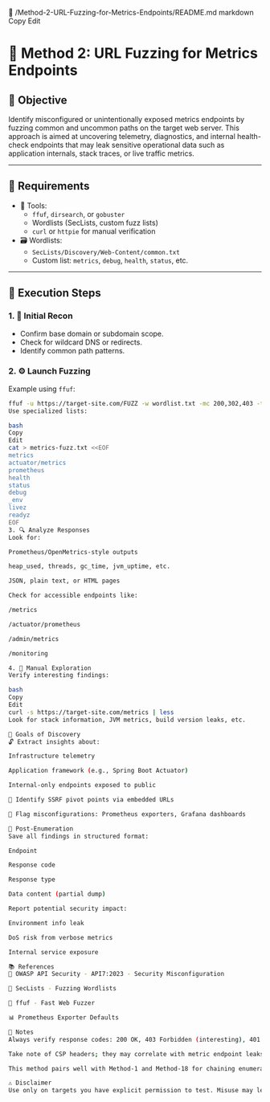 📁 /Method-2-URL-Fuzzing-for-Metrics-Endpoints/README.md
markdown
Copy
Edit
# 🔎 Method 2: URL Fuzzing for Metrics Endpoints

## 🧠 Objective
Identify misconfigured or unintentionally exposed metrics endpoints by fuzzing common and uncommon paths on the target web server. This approach is aimed at uncovering telemetry, diagnostics, and internal health-check endpoints that may leak sensitive operational data such as application internals, stack traces, or live traffic metrics.

---

## 🧰 Requirements

- 🔧 Tools:
  - `ffuf`, `dirsearch`, or `gobuster`
  - Wordlists (SecLists, custom fuzz lists)
  - `curl` or `httpie` for manual verification
- 🗃️ Wordlists:
  - `SecLists/Discovery/Web-Content/common.txt`
  - Custom list: `metrics`, `debug`, `health`, `status`, etc.

---

## 🚀 Execution Steps

### 1. 🧭 Initial Recon
- Confirm base domain or subdomain scope.
- Check for wildcard DNS or redirects.
- Identify common path patterns.

### 2. ⚙️ Launch Fuzzing
Example using `ffuf`:
```bash
ffuf -u https://target-site.com/FUZZ -w wordlist.txt -mc 200,302,403 -t 100 -o found.json
Use specialized lists:

bash
Copy
Edit
cat > metrics-fuzz.txt <<EOF
metrics
actuator/metrics
prometheus
health
status
debug
_env
livez
readyz
EOF
3. 🔍 Analyze Responses
Look for:

Prometheus/OpenMetrics-style outputs

heap_used, threads, gc_time, jvm_uptime, etc.

JSON, plain text, or HTML pages

Check for accessible endpoints like:

/metrics

/actuator/prometheus

/admin/metrics

/monitoring

4. 🧪 Manual Exploration
Verify interesting findings:

bash
Copy
Edit
curl -s https://target-site.com/metrics | less
Look for stack information, JVM metrics, build version leaks, etc.

🎯 Goals of Discovery
🔓 Extract insights about:

Infrastructure telemetry

Application framework (e.g., Spring Boot Actuator)

Internal-only endpoints exposed to public

🔁 Identify SSRF pivot points via embedded URLs

🔐 Flag misconfigurations: Prometheus exporters, Grafana dashboards

🧼 Post-Enumeration
Save all findings in structured format:

Endpoint

Response code

Response type

Data content (partial dump)

Report potential security impact:

Environment info leak

DoS risk from verbose metrics

Internal service exposure

📚 References
🔗 OWASP API Security - API7:2023 - Security Misconfiguration

🧰 SecLists - Fuzzing Wordlists

🔧 ffuf - Fast Web Fuzzer

📊 Prometheus Exporter Defaults

🧠 Notes
Always verify response codes: 200 OK, 403 Forbidden (interesting), 401 Unauthorized (possible protected metrics)

Take note of CSP headers; they may correlate with metric endpoint leaks

This method pairs well with Method-1 and Method-18 for chaining enumeration techniques

⚠️ Disclaimer
Use only on targets you have explicit permission to test. Misuse may lead to legal consequences or disruption of services.
